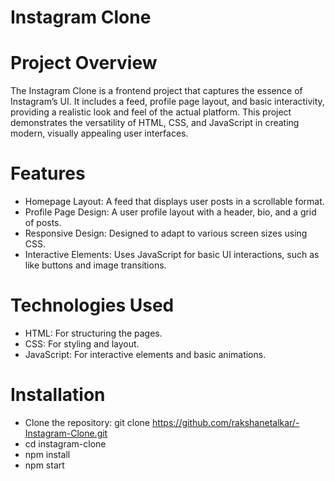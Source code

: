 # Instagram Clone

# Project Overview
The Instagram Clone is a frontend project that captures the essence of Instagram’s UI. It includes a feed, profile page layout, and basic interactivity, providing a realistic look and feel of the actual platform. This project demonstrates the versatility of HTML, CSS, and JavaScript in creating modern, visually appealing user interfaces.

# Features
- Homepage Layout: A feed that displays user posts in a scrollable format.
- Profile Page Design: A user profile layout with a header, bio, and a grid of posts.
- Responsive Design: Designed to adapt to various screen sizes using CSS.
- Interactive Elements: Uses JavaScript for basic UI interactions, such as like buttons and image transitions.
  
# Technologies Used
- HTML: For structuring the pages.
- CSS: For styling and layout.
- JavaScript: For interactive elements and basic animations.

# Installation
- Clone the repository:
    git clone https://github.com/rakshanetalkar/-Instagram-Clone.git
- cd instagram-clone
- npm install
- npm start
